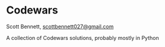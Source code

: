 # Codewars
Scott Bennett, scottbennett027@gmail.com

A collection of Codewars solutions, probably mostly in Python
